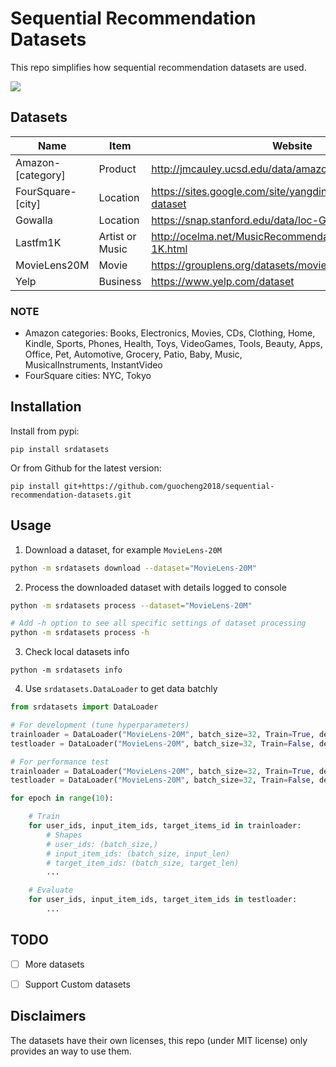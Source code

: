 # Sequential Recommendation Datasets
This repo simplifies how sequential recommendation datasets are used.
<p>
    <img src="https://img.shields.io/badge/pypi package-v0.0.1-brightgreen?style=flat-square"/>
</p>

## Datasets
Name | Item | Website
---- | ---- | -------
Amazon-[category] | Product| http://jmcauley.ucsd.edu/data/amazon/
FourSquare-[city] | Location| https://sites.google.com/site/yangdingqi/home/foursquare-dataset
Gowalla | Location | https://snap.stanford.edu/data/loc-Gowalla.html
Lastfm1K | Artist or Music | http://ocelma.net/MusicRecommendationDataset/lastfm-1K.html
MovieLens20M | Movie | https://grouplens.org/datasets/movielens/
Yelp | Business | https://www.yelp.com/dataset

### NOTE
- Amazon categories: Books, Electronics, Movies, CDs, Clothing, Home, Kindle, Sports, Phones, Health, Toys, VideoGames, Tools, Beauty, Apps, Office, Pet, Automotive, Grocery, Patio, Baby, Music, MusicalInstruments, InstantVideo
- FourSquare cities: NYC, Tokyo

## Installation
Install from pypi:
```
pip install srdatasets
```
Or from Github for the latest version:
```
pip install git+https://github.com/guocheng2018/sequential-recommendation-datasets.git
```

## Usage

1. Download a dataset, for example `MovieLens-20M`
```bash
python -m srdatasets download --dataset="MovieLens-20M"
```
2. Process the downloaded dataset with details logged to console
```bash
python -m srdatasets process --dataset="MovieLens-20M"

# Add -h option to see all specific settings of dataset processing
python -m srdatasets process -h
```
3. Check local datasets info
```
python -m srdatasets info
```
4. Use `srdatasets.DataLoader` to get data batchly
```python
from srdatasets import DataLoader

# For development (tune hyperparameters)
trainloader = DataLoader("MovieLens-20M", batch_size=32, Train=True, development=True)
testloader = DataLoader("MovieLens-20M", batch_size=32, Train=False, development=True)

# For performance test
trainloader = DataLoader("MovieLens-20M", batch_size=32, Train=True, development=False)
testloader = DataLoader("MovieLens-20M", batch_size=32, Train=False, development=False)

for epoch in range(10):

    # Train
    for user_ids, input_item_ids, target_items_id in trainloader:
        # Shapes
        # user_ids: (batch_size,)
        # input_item_ids: (batch_size, input_len)
        # target_item_ids: (batch_size, target_len)
        ...

    # Evaluate
    for user_ids, input_item_ids, target_item_ids in testloader:
        ...
```

## TODO
- [ ] More datasets
- [ ] Support Custom datasets


## Disclaimers
The datasets have their own licenses, this repo (under MIT license) only provides an way to use them.